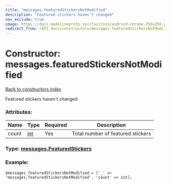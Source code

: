```yaml
---
title: "messages.featuredStickersNotModified"
description: "Featured stickers haven't changed"
nav_exclude: true
image: https://docs.madelineproto.xyz/favicons/android-chrome-256x256.png
redirect_from: /API_docs/constructors/messages_featuredStickersNotModified.html
---
```

# Constructor: messages.featuredStickersNotModified  
[Back to constructors index](/API_docs/constructors/index.html)



Featured stickers haven't changed

### Attributes:

| Name     |    Type       | Required | Description |
|----------|---------------|----------|-------------|
|count|[int](/API_docs/types/int.html) | Yes|Total number of featured stickers|



### Type: [messages.FeaturedStickers](/API_docs/types/messages.FeaturedStickers.html)


### Example:

```
$messages_featuredStickersNotModified = ['_' => 'messages.featuredStickersNotModified', 'count' => int];
```  
